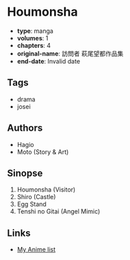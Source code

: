 # Houmonsha

-   **type**: manga
-   **volumes**: 1
-   **chapters**: 4
-   **original-name**: 訪問者 萩尾望都作品集
-   **end-date**: Invalid date

## Tags

-   drama
-   josei

## Authors

-   Hagio
-   Moto (Story & Art)

## Sinopse

1. Houmonsha (Visitor)
2. Shiro (Castle)
3. Egg Stand
4. Tenshi no Gitai (Angel Mimic)

## Links

-   [My Anime list](https://myanimelist.net/manga/9178/Houmonsha)

